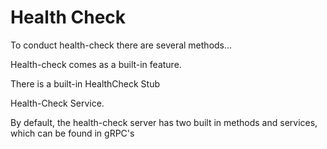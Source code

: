 # Health Check

To conduct health-check there are several methods...

Health-check comes as a built-in feature.

There is a built-in HealthCheck Stub

Health-Check Service.

By default, the health-check server has two built in methods and services, which can be found in gRPC's

